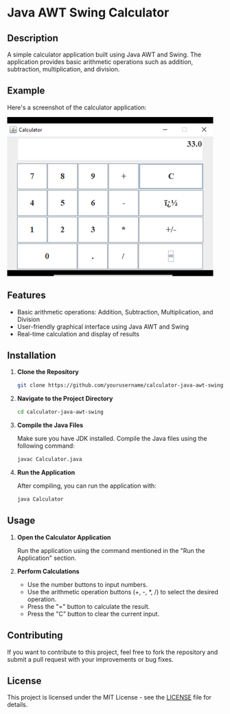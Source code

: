 # Java AWT Swing Calculator

## Description

A simple calculator application built using Java AWT and Swing. The application provides basic arithmetic operations such as addition, subtraction, multiplication, and division.

## Example

Here's a screenshot of the calculator application:

![Calculator Screenshot](https://github.com/uniquesp/Calculator/blob/main/Calculator.png)

## Features

- Basic arithmetic operations: Addition, Subtraction, Multiplication, and Division
- User-friendly graphical interface using Java AWT and Swing
- Real-time calculation and display of results

## Installation

1. **Clone the Repository**

   ```bash
   git clone https://github.com/yourusername/calculator-java-awt-swing.git
   ```

2. **Navigate to the Project Directory**

   ```bash
   cd calculator-java-awt-swing
   ```

3. **Compile the Java Files**

   Make sure you have JDK installed. Compile the Java files using the following command:

   ```bash
   javac Calculator.java
   ```

4. **Run the Application**

   After compiling, you can run the application with:

   ```bash
   java Calculator
   ```

## Usage

1. **Open the Calculator Application**
   
   Run the application using the command mentioned in the "Run the Application" section.

2. **Perform Calculations**

   - Use the number buttons to input numbers.
   - Use the arithmetic operation buttons (+, -, *, /) to select the desired operation.
   - Press the "=" button to calculate the result.
   - Press the "C" button to clear the current input.

## Contributing

If you want to contribute to this project, feel free to fork the repository and submit a pull request with your improvements or bug fixes.

## License

This project is licensed under the MIT License - see the [LICENSE](LICENSE) file for details.
